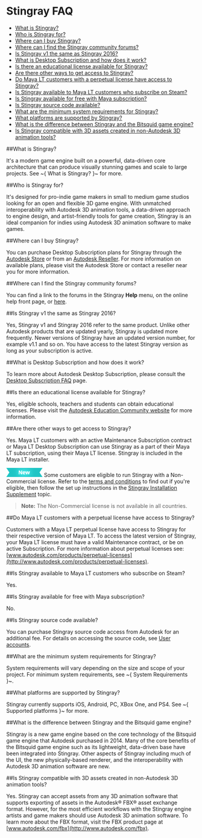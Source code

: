 # Stingray FAQ

- [What is Stingray?](#what-is-stingray)
- [Who is Stingray for?](#who-is-stingray-for)
- [Where can I buy Stingray?](#where-can-i-buy-stingray)
- [Where can I find the Stingray community forums?](#where-can-i-find-the-stingray-community-forums)
- [Is Stingray v1 the same as Stingray 2016?](#is-stingray-v1-the-same-as-stingray-2016)
- [What is Desktop Subscription and how does it work?](#what-is-desktop-subscription-and-how-does-it-work)
- [Is there an educational license available for Stingray?](#is-there-an-educational-license-available-for-stingray)
- [Are there other ways to get access to Stingray?](#are-there-other-ways-to-get-access-to-stingray)
- [Do Maya LT customers with a perpetual license have access to Stingray?](#maya-lt-access)
- [Is Stingray available to Maya LT customers who subscribe on Steam?](#maya-lt-steam)
- [Is Stingray available for free with Maya subscription?](#maya-free)
- [Is Stingray source code available?](#is-stingray-source-code-available)
- [What are the minimum system requirements for Stingray?](#what-are-the-minimum-system-requirements-for-stingray)
- [What platforms are supported by Stingray?](#what-platforms-are-supported-by-stingray)
- [What is the difference between Stingray and the Bitsquid game engine?](#stingray-bitsquid)
- [Is Stingray compatible with 3D assets created in non-Autodesk 3D animation tools?](#stingray-compatibility)

##What is Stingray?

It's a modern game engine built on a powerful, data-driven core architecture that can produce visually stunning games and scale to large projects. See ~{ What is Stingray? }~ for more.

##Who is Stingray for?

It's designed for pro-indie game makers in small to medium game studios looking for an open and flexible 3D game engine. With unmatched interoperability with Autodesk 3D animation tools, a data-driven approach to engine design, and artist-friendly tools for game creation, Stingray is an ideal companion for indies using Autodesk 3D animation software to make games.

##Where can I buy Stingray?

You can purchase Desktop Subscription plans for Stingray through the [Autodesk Store](http://www.autodesk.com/products/stingray/buy) or from an [Autodesk Reseller](http://www.autodesk.com/resellers/locate-a-reseller). For more information on available plans, please visit the Autodesk Store or contact a reseller near you for more information.

##Where can I find the Stingray community forums?

You can find a link to the forums in the Stingray **Help** menu, on the online help front page, or [here](http://www.autodesk.com/stingray-forums).

##Is Stingray v1 the same as Stingray 2016?

Yes, Stingray v1 and Stingray 2016 refer to the same product. Unlike other Autodesk products that are updated yearly, Stingray is updated more frequently. Newer versions of Stingray have an updated version number, for example v1.1 and so on. You have access to the latest Stingray version as long as your subscription is active.

##What is Desktop Subscription and how does it work?

To learn more about Autodesk Desktop Subscription, please consult the [Desktop Subscription FAQ](http://knowledge.autodesk.com/customer-service/account-management/subscription-management/subscription-types/desktop-subscription-1/desktop-subscription-faq) page.

##Is there an educational license available for Stingray?

Yes, eligible schools, teachers and students can obtain educational licenses. Please visit the [Autodesk Education Community website](http://www.autodesk.com/education/home) for more information.

##Are there other ways to get access to Stingray?

Yes. Maya LT customers with an active Maintenance Subscription contract or Maya LT Desktop Subscription can use Stingray as a part of their Maya LT subscription,  using their Maya LT license. Stingray is included in the Maya LT installer.

[![NEW](images/new.png "What else is new in v1.6?")](release_notes/readme_1.6.html) Some customers are eligible to run Stingray with a Non-Commercial license. Refer to the [terms and conditions](http://www.autodesk.com/company/legal-notices-trademarks/terms-of-service-autodesk360-web-services/autodesk-web-services-entitlements/stingray-startup-license) to find out if you're eligible, then follow the set up instructions in the [Stingray Installation Supplement](http://help.autodesk.com/view/Stingray/ENU/?guid=GUID-2835E17D-888F-459E-A622-0CD8ED983A91) topic.

> **Note:** The Non-Commercial license is not available in all countries.

##Do Maya LT customers with a perpetual license have access to Stingray? <a name="maya-lt-access"></a>

Customers with a Maya LT perpetual license have access to Stingray for their respective version of Maya LT. To access the latest version of Stingray, your Maya LT license must have a valid Maintenance contract, or be on active Subscription. For more information about perpetual licenses see: [www.autodesk.com/products/perpetual-licenses](http://www.autodesk.com/products/perpetual-licenses).

##Is Stingray available to Maya LT customers who subscribe on Steam? <a name="maya-lt-steam"></a>

Yes.

##Is Stingray available for free with Maya subscription? <a name="maya-free"></a>

No.

##Is Stingray source code available?

You can purchase Stingray source code access from Autodesk for an additional fee. For details on accessing the source code, see [User accounts](http://help.autodesk.com/view/Stingray/ENU/?guid=__developer_getting_started_user_accounts_html).

##What are the minimum system requirements for Stingray?

System requirements will vary depending on the size and scope of your project. For minimum system requirements, see ~{ System Requirements }~.

##What platforms are supported by Stingray?

Stingray currently supports iOS, Android, PC, XBox One, and PS4. See ~{ Supported platforms }~ for more.

##What is the difference between Stingray and the Bitsquid game engine? <a name="stingray-bitsquid"></a>

Stingray is a new game engine based on the core technology of the Bitsquid game engine that Autodesk purchased in 2014. Many of the core benefits of the Bitsquid game engine such as its lightweight, data-driven base have been integrated into Stingray. Other aspects of Stingray including much of the UI, the new physically-based renderer, and the interoperability with Autodesk 3D animation software are new.

##Is Stingray compatible with 3D assets created in non-Autodesk 3D animation tools? <a name="stingray-compatibility"></a>

Yes. Stingray can accept assets from any 3D animation software that supports exporting of assets in the Autodesk® FBX® asset exchange format. However, for the most efficient workflows with the Stingray engine artists and game makers should use Autodesk 3D animation software. To learn more about the FBX format, visit the FBX product page at [www.autodesk.com/fbx](http://www.autodesk.com/fbx).
